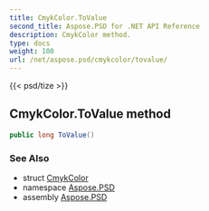 ```yaml
---
title: CmykColor.ToValue
second_title: Aspose.PSD for .NET API Reference
description: CmykColor method. 
type: docs
weight: 100
url: /net/aspose.psd/cmykcolor/tovalue/
---
```

{{< psd/tize >}}
## CmykColor.ToValue method

```csharp
public long ToValue()
```

### See Also

* struct [CmykColor](../)
* namespace [Aspose.PSD](../../cmykcolor/)
* assembly [Aspose.PSD](../../../)


